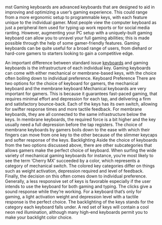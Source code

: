 mst Gaming keyboards are advanced keyboards that are designed to aid in improving and optimizing a user’s gaming experience. This could range from a more ergonomic setup to programmable keys, with each feature unique to the individual gamer. Most people view the computer keyboard as just a peripheral item used for typing up work reports or for social media ranting. However, augmenting your PC setup with a uniquely-built gaming keyboard can allow you to unravel your full gaming abilities; this is made possible through the help of some gamer-friendly features. Gaming keyboards can be quite useful for a broad range of users, from diehard or hard-core gamers to starters looking to gain a competitive edge.

 

An important difference between standard issue <a href="https://www.computerkeyboard.net">keyboards</a>  and gaming keyboards is the infrastructure of each individual key. Gaming keyboards can come with either mechanical or membrane-based keys, with the choice often boiling down to individual preference.
Keyboard Preference
There are two options for the choice of keyboard for gamers, the mechanical keyboard and the membrane keyboard
Mechanical keyboards are very important for gamers. This is because it guarantees fast-paced gaming, that requires minimal effort and depression for each tap, and delivering a firm and satisfactory bounce-back. Each of the keys has its own switch, allowing for swifter response times and more tactile feedback.
For membrane keyboards, they are all connected to the same infrastructure below the keys. In membrane keyboards, the required force is a bit higher and the key usually need a full depression before the tap registers. The choice of membrane keyboards by gamers boils down to the ease with which their fingers can move from one key to the other because of the slimmer keycaps and softer response of the keys.
Backlighting
Aside the choice of keyboards from the two options discussed above, there are other subcategories that allows gamers make the perfect choice of keyboard.
When surfing the wide variety of mechanical gaming keyboards for instance, you’re most likely to see the term ‘Cherry MX’ succeeded by a color, which represents a category of mechanical switch. The colored key categories differ on things such as weight activation, depression required and level of feedback.
Finally, the decision on this often comes down to individual preference. Generally, a less responsive set of keys is favorable especially if the user intends to use the keyboard for both gaming and typing. The clicks give a sound response while they’re working. For a keyboard that’s only for gaming, a light activation weight and depression level with a tactile response is the perfect choice.
The backlighting of the keys stands for the category each keyboard falls under. A red set of keys will contain a cool neon red illumination, although many high-end keyboards permit you to make your backlight color choice.
